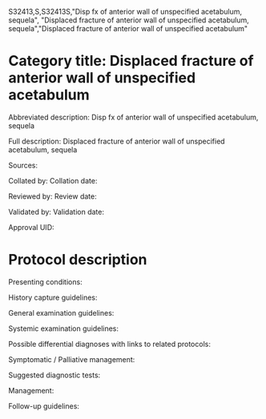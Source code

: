 S32413,S,S32413S,"Disp fx of anterior wall of unspecified acetabulum, sequela", "Displaced fracture of anterior wall of unspecified acetabulum, sequela","Displaced fracture of anterior wall of unspecified acetabulum"
# Category title: Displaced fracture of anterior wall of unspecified acetabulum

Abbreviated description: Disp fx of anterior wall of unspecified acetabulum, sequela

Full description: Displaced fracture of anterior wall of unspecified acetabulum, sequela

Sources:

Collated by:
Collation date:

Reviewed by:
Review date:

Validated by:
Validation date:

Approval UID:

# Protocol description

Presenting conditions:

History capture guidelines:

General examination guidelines:

Systemic examination guidelines:

Possible differential diagnoses with links to related protocols:

Symptomatic / Palliative management:

Suggested diagnostic tests:

Management:

Follow-up guidelines:
